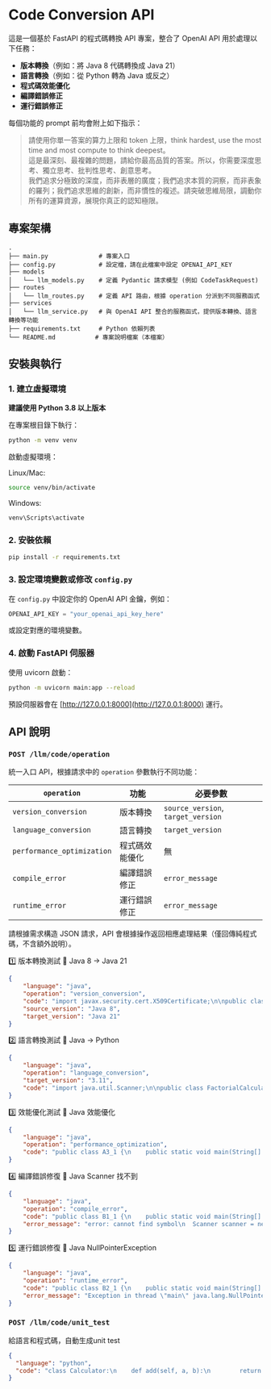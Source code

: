 # Code Conversion API

這是一個基於 FastAPI 的程式碼轉換 API 專案，整合了 OpenAI API 用於處理以下任務：

- **版本轉換**（例如：將 Java 8 代碼轉換成 Java 21）
- **語言轉換**（例如：從 Python 轉為 Java 或反之）
- **程式碼效能優化**
- **編譯錯誤修正**
- **運行錯誤修正**

每個功能的 prompt 前均會附上如下指示：
> 請使用你單一答案的算力上限和 token 上限，think hardest, use the most time and most compute to think deepest。  
> 這是最深刻、最複雜的問題，請給你最高品質的答案。所以，你需要深度思考、獨立思考、批判性思考、創意思考。  
> 我們追求分極致的深度，而非表層的廣度；我們追求本質的洞察，而非表象的羅列；我們追求思維的創新，而非慣性的複述。請突破思維局限，調動你所有的運算資源，展現你真正的認知極限。

## 專案架構
```
.
├── main.py              # 專案入口
├── config.py            # 設定檔，請在此檔案中設定 OPENAI_API_KEY
├── models
│   └── llm_models.py    # 定義 Pydantic 請求模型 (例如 CodeTaskRequest)
├── routes
│   └── llm_routes.py    # 定義 API 路由，根據 operation 分派到不同服務函式
├── services
│   └── llm_service.py   # 與 OpenAI API 整合的服務函式，提供版本轉換、語言轉換等功能
├── requirements.txt     # Python 依賴列表
└── README.md           # 專案說明檔案（本檔案）
```

## 安裝與執行

### 1. 建立虛擬環境

**建議使用 Python 3.8 以上版本**

在專案根目錄下執行：
```bash
python -m venv venv
```

啟動虛擬環境：

Linux/Mac:
```bash
source venv/bin/activate
```

Windows:
```bash
venv\Scripts\activate
```

### 2. 安裝依賴
```bash
pip install -r requirements.txt
```

### 3. 設定環境變數或修改 `config.py`

在 `config.py` 中設定你的 OpenAI API 金鑰，例如：
```python
OPENAI_API_KEY = "your_openai_api_key_here"
```
或設定對應的環境變數。

### 4. 啟動 FastAPI 伺服器

使用 uvicorn 啟動：
```bash
python -m uvicorn main:app --reload
```

預設伺服器會在 [http://127.0.0.1:8000](http://127.0.0.1:8000) 運行。

## API 說明

### `POST /llm/code/operation`
統一入口 API，根據請求中的 `operation` 參數執行不同功能：

| `operation` | 功能 | 必要參數 |
|-------------|------|----------|
| `version_conversion` | 版本轉換 | `source_version`, `target_version` |
| `language_conversion` | 語言轉換 | `target_version` |
| `performance_optimization` | 程式碼效能優化 | 無 |
| `compile_error` | 編譯錯誤修正 | `error_message` |
| `runtime_error` | 運行錯誤修正 | `error_message` |

請根據需求構造 JSON 請求，API 會根據操作返回相應處理結果（僅回傳純程式碼，不含額外說明）。

1️⃣ 版本轉換測試
🔹 Java 8 → Java 21
```json
{
    "language": "java",
    "operation": "version_conversion",
    "code": "import javax.security.cert.X509Certificate;\n\npublic class A1_1 {\n    public static void main(String[] args) {\n        try {\n            X509Certificate cert = X509Certificate.getInstance(new byte[0]);\n            System.out.println(\"Certificate: \" + cert);\n        } catch (Exception e) {\n            e.printStackTrace();\n        }\n    }\n}",
    "source_version": "Java 8",
    "target_version": "Java 21"
}

```

2️⃣ 語言轉換測試
🔹 Java → Python
```json
{
    "language": "java",
    "operation": "language_conversion",
    "target_version": "3.11",
    "code": "import java.util.Scanner;\n\npublic class FactorialCalculator {\n    public static void main(String[] args) {\n        Scanner scanner = new Scanner(System.in);\n        System.out.print(\"Enter a number to calculate its factorial: \");\n        \n        if (!scanner.hasNextInt()) {\n            System.out.println(\"Invalid input. Please enter an integer.\");\n            return;\n        }\n\n        int number = scanner.nextInt();\n        if (number < 0) {\n            System.out.println(\"Factorial is not defined for negative numbers.\");\n        } else {\n            int result = factorial(number);\n            System.out.println(\"Factorial of \" + number + \" is \" + result);\n        }\n    }\n\n    public static int factorial(int n) {\n        if (n == 0) {\n            return 1;\n        }\n        return n * factorial(n - 1);\n    }\n}"
}
```

3️⃣ 效能優化測試
🔹 Java 效能優化
```json
{
    "language": "java",
    "operation": "performance_optimization",
    "code": "public class A3_1 {\n    public static void main(String[] args) {\n        String result = \"\";\n        for (int i = 0; i < 10000; i++) {\n            result += \"test\"; // 低效\n        }\n        System.out.println(\"Final string length: \" + result.length());\n    }\n}"
}
```

4️⃣ 編譯錯誤修復
🔹 Java Scanner 找不到
```json
{
    "language": "java",
    "operation": "compile_error",
    "code": "public class B1_1 {\n    public static void main(String[] args) {\n        Scanner scanner = new Scanner(System.in); // 錯誤：找不到符號 Scanner\n        System.out.println(\"Enter a number:\");\n        int number = scanner.nextInt();\n        System.out.println(\"You entered: \" + number);\n    }\n}",
    "error_message": "error: cannot find symbol\n  Scanner scanner = new Scanner(System.in);\n  ^\n  symbol:   class Scanner\n  location: class B1_1"
}

```

5️⃣ 運行錯誤修復
🔹 Java NullPointerException
```json
{
    "language": "java",
    "operation": "runtime_error",
    "code": "public class B2_1 {\n    public static void main(String[] args) {\n        String str = null;\n        System.out.println(\"Length of string: \" + str.length()); // 錯誤：NullPointerException\n    }\n}",
    "error_message": "Exception in thread \"main\" java.lang.NullPointerException: Cannot invoke \"String.length()\" because \"str\" is null\n    at B2_1.main(B2_1.java:4)"
}
```

### `POST /llm/code/unit_test`
給語言和程式碼，自動生成unit test
```json
{
  "language": "python",
  "code": "class Calculator:\n    def add(self, a, b):\n        return a + b"
}
```